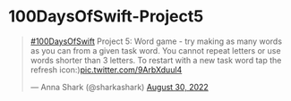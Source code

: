 # 100DaysOfSwift-Project5

<blockquote class="twitter-tweet"><p lang="en" dir="ltr"><a href="https://twitter.com/hashtag/100DaysOfSwift?src=hash&amp;ref_src=twsrc%5Etfw">#100DaysOfSwift</a> Project 5: Word game - try making as many words as you can from a given task word. You cannot repeat letters or use words shorter than 3 letters. To restart with a new task word tap the refresh icon:)<a href="https://t.co/9ArbXduul4">pic.twitter.com/9ArbXduul4</a></p>&mdash; Anna Shark (@sharkashark) <a href="https://twitter.com/sharkashark/status/1564538973086687235?ref_src=twsrc%5Etfw">August 30, 2022</a></blockquote> 
